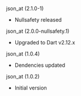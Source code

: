 json_at (2.1.0-1)
  * Nullsafety released

json_at (2.0.0-nullsafety.1)

  * Upgraded to Dart v2.12.x

json_at (1.0.4)

  * Dendencies updated

json_at (1.0.2)

  * Initial version
